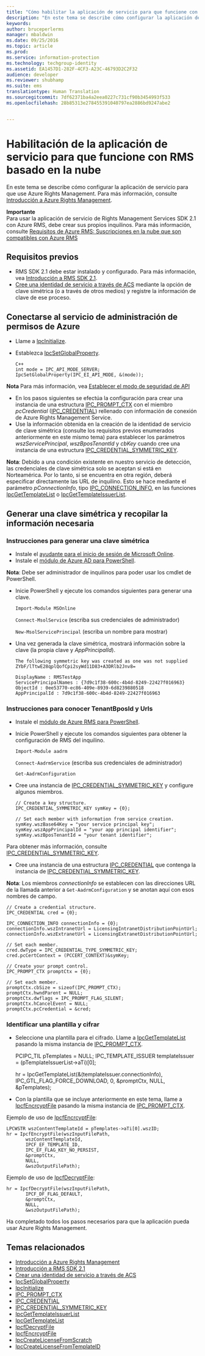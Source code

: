 ```yaml
---
title: "Cómo habilitar la aplicación de servicio para que funcione con RMS basado en la nube | Azure RMS"
description: "En este tema se describe cómo configurar la aplicación de servicio para que use Azure Rights Management."
keywords: 
author: bruceperlerms
manager: mbaldwin
ms.date: 09/25/2016
ms.topic: article
ms.prod: 
ms.service: information-protection
ms.technology: techgroup-identity
ms.assetid: EA1457D1-282F-4CF3-A23C-46793D2C2F32
audience: developer
ms.reviewer: shubhamp
ms.suite: ems
translationtype: Human Translation
ms.sourcegitcommit: 7df62371ba4a2eea0227c731cf90b3454993f533
ms.openlocfilehash: 28b85313e278455391040797ea2886bd9247abe2


---
```


# Habilitación de la aplicación de servicio para que funcione con RMS basado en la nube

En este tema se describe cómo configurar la aplicación de servicio para que use Azure Rights Management. Para más información, consulte [Introducción a Azure Rights Management](https://technet.microsoft.com/library/jj585016.aspx).

**Importante**  
Para usar la aplicación de servicio de Rights Management Services SDK 2.1 con Azure RMS, debe crear sus propios inquilinos. Para más información, consulte [Requisitos de Azure RMS: Suscripciones en la nube que son compatibles con Azure RMS](../get-started/requirements-subscriptions.md)

## Requisitos previos

-   RMS SDK 2.1 debe estar instalado y configurado. Para más información, vea [Introducción a RMS SDK 2.1](getting-started-with-ad-rms-2-0.md).
-   [Cree una identidad de servicio a través de ACS](https://msdn.microsoft.com/en-us/library/gg185924.aspx) mediante la opción de clave simétrica (o a través de otros medios) y registre la información de clave de ese proceso.

## Conectarse al servicio de administración de permisos de Azure

-   Llame a [IpcInitialize](https://msdn.microsoft.com/library/jj127295.aspx).
-   Establezca [IpcSetGlobalProperty](https://msdn.microsoft.com/library/hh535270.aspx).

        C++
        int mode = IPC_API_MODE_SERVER;
        IpcSetGlobalProperty(IPC_EI_API_MODE, &(mode));


  **Nota**  Para más información, vea [Establecer el modo de seguridad de API](setting-the-api-security-mode-api-mode.md)

     
-   En los pasos siguientes se efectúa la configuración para crear una instancia de una estructura [IPC\_PROMPT\_CTX](https://msdn.microsoft.com/library/hh535278.aspx) con el miembro *pcCredential* ([IPC\_CREDENTIAL](https://msdn.microsoft.com/library/hh535275.aspx)) rellenado con información de conexión de Azure Rights Management Service.
-   Use la información obtenida en la creación de la identidad de servicio de clave simétrica (consulte los requisitos previos enumerados anteriormente en este mismo tema) para establecer los parámetros *wszServicePrincipal*, *wszBposTenantId* y *cbKey* cuando cree una instancia de una estructura [IPC\_CREDENTIAL\_SYMMETRIC\_KEY](https://msdn.microsoft.com/library/dn133062.aspx).

**Nota**: Debido a una condición existente en nuestro servicio de detección, las credenciales de clave simétrica solo se aceptan si está en Norteamérica. Por lo tanto, si se encuentra en otra región, deberá especificar directamente las URL de inquilino. Esto se hace mediante el parámetro *pConnectionInfo*, tipo [IPC\_CONNECTION\_INFO](https://msdn.microsoft.com/library/hh535274.aspx), en las funciones [IpcGetTemplateList](https://msdn.microsoft.com/library/hh535267.aspx) o [IpcGetTemplateIssuerList](https://msdn.microsoft.com/library/hh535266.aspx).

## Generar una clave simétrica y recopilar la información necesaria

### Instrucciones para generar una clave simétrica

-   Instale el [ayudante para el inicio de sesión de Microsoft Online](http://go.microsoft.com/fwlink/p/?LinkID=286152).
-   Instale el [módulo de Azure AD para PowerShell](https://bposast.vo.msecnd.net/MSOPMW/8073.4/amd64/AdministrationConfig-en.msi).

**Nota**: Debe ser administrador de inquilinos para poder usar los cmdlet de PowerShell.

- Inicie PowerShell y ejecute los comandos siguientes para generar una clave.

    `Import-Module MSOnline`

    `Connect-MsolService` (escriba sus credenciales de administrador)

    `New-MsolServicePrincipal` (escriba un nombre para mostrar)

- Una vez generada la clave simétrica, mostrará información sobre la clave (la propia clave y *AppPrincipalId*).

      The following symmetric key was created as one was not supplied
      ZYbF/lTtwE28qplQofCpi2syWd11D83+A3DRlb2Jnv8=

      DisplayName : RMSTestApp
      ServicePrincipalNames : {7d9c1f38-600c-4b4d-8249-22427f016963}
      ObjectId : 0ee53770-ec86-409e-8939-6d8239880518
      AppPrincipalId : 7d9c1f38-600c-4b4d-8249-22427f016963


### Instrucciones para conocer **TenantBposId** y **Urls**

-   Instale el [módulo de Azure RMS para PowerShell](https://technet.microsoft.com/en-us/library/jj585012.aspx).
-   Inicie PowerShell y ejecute los comandos siguientes para obtener la configuración de RMS del inquilino.

    `Import-Module aadrm`

    `Connect-AadrmService` (escriba sus credenciales de administrador)

    `Get-AadrmConfiguration`


- Cree una instancia de [IPC\_CREDENTIAL\_SYMMETRIC\_KEY](https://msdn.microsoft.com/library/dn133062.aspx) y configure algunos miembros.

      // Create a key structure.
      IPC_CREDENTIAL_SYMMETRIC_KEY symKey = {0};

      // Set each member with information from service creation.
      symKey.wszBase64Key = "your service principal key";
      symKey.wszAppPrincipalId = "your app principal identifier";
      symKey.wszBposTenantId = "your tenant identifier";


Para obtener más información, consulte [IPC\_CREDENTIAL\_SYMMETRIC\_KEY](https://msdn.microsoft.com/library/dn133062.aspx).

-   Cree una instancia de una estructura [IPC\_CREDENTIAL](https://msdn.microsoft.com/library/hh535275.aspx) que contenga la instancia de [IPC\_CREDENTIAL\_SYMMETRIC\_KEY](https://msdn.microsoft.com/library/dn133062.aspx).

**Nota**: Los miembros *connectionInfo* se establecen con las direcciones URL de la llamada anterior a `Get-AadrmConfiguration` y se anotan aquí con esos nombres de campo.

    // Create a credential structure.
    IPC_CREDENTIAL cred = {0};

    IPC_CONNECTION_INFO connectionInfo = {0};
    connectionInfo.wszIntranetUrl = LicensingIntranetDistributionPointUrl;
    connectionInfo.wszExtranetUrl = LicensingExtranetDistributionPointUrl;

    // Set each member.
    cred.dwType = IPC_CREDENTIAL_TYPE_SYMMETRIC_KEY;
    cred.pcCertContext = (PCCERT_CONTEXT)&symKey;

    // Create your prompt control.
    IPC_PROMPT_CTX promptCtx = {0};

    // Set each member.
    promptCtx.cbSize = sizeof(IPC_PROMPT_CTX);
    promptCtx.hwndParent = NULL;
    promptCtx.dwflags = IPC_PROMPT_FLAG_SILENT;
    promptCtx.hCancelEvent = NULL;
    promptCtx.pcCredential = &cred;

### Identificar una plantilla y cifrar

-   Seleccione una plantilla para el cifrado.
    Llame a [IpcGetTemplateList](https://msdn.microsoft.com/library/hh535267.aspx) pasando la misma instancia de [IPC\_PROMPT\_CTX](https://msdn.microsoft.com/library/hh535278.aspx).


    PCIPC_TIL pTemplates = NULL; IPC_TEMPLATE_ISSUER templateIssuer = (pTemplateIssuerList->aTi)[0];

    hr = IpcGetTemplateList(&(templateIssuer.connectionInfo),        IPC_GTL_FLAG_FORCE_DOWNLOAD,        0,        &promptCtx,        NULL,        &pTemplates);


-   Con la plantilla que se incluye anteriormente en este tema, llame a [IpcfEncrcyptFile](https://msdn.microsoft.com/library/dn133059.aspx) pasando la misma instancia de [IPC\_PROMPT\_CTX](https://msdn.microsoft.com/library/hh535278.aspx).

Ejemplo de uso de [IpcfEncrcyptFile](https://msdn.microsoft.com/library/dn133059.aspx):

    LPCWSTR wszContentTemplateId = pTemplates->aTi[0].wszID;
    hr = IpcfEncryptFile(wszInputFilePath,
           wszContentTemplateId,
           IPCF_EF_TEMPLATE_ID,
           IPC_EF_FLAG_KEY_NO_PERSIST,
           &promptCtx,
           NULL,
           &wszOutputFilePath);

Ejemplo de uso de [IpcfDecryptFile](https://msdn.microsoft.com/library/dn133058.aspx):

    hr = IpcfDecryptFile(wszInputFilePath,
           IPCF_DF_FLAG_DEFAULT,
           &promptCtx,
           NULL,
           &wszOutputFilePath);

Ha completado todos los pasos necesarios para que la aplicación pueda usar Azure Rights Management.

## Temas relacionados

* [Introducción a Azure Rights Management](https://technet.microsoft.com/en-us/library/jj585016.aspx)
* [Introducción a RMS SDK 2.1](getting-started-with-ad-rms-2-0.md)
* [Crear una identidad de servicio a través de ACS](https://msdn.microsoft.com/en-us/library/gg185924.aspx)
* [IpcSetGlobalProperty](https://msdn.microsoft.com/library/hh535270.aspx)
* [IpcInitialize](https://msdn.microsoft.com/library/jj127295.aspx)
* [IPC\_PROMPT\_CTX](https://msdn.microsoft.com/library/hh535278.aspx)
* [IPC\_CREDENTIAL](https://msdn.microsoft.com/library/hh535275.aspx)
* [IPC\_CREDENTIAL\_SYMMETRIC\_KEY](https://msdn.microsoft.com/library/dn133062.aspx)
* [IpcGetTemplateIssuerList](https://msdn.microsoft.com/library/hh535266.aspx)
* [IpcGetTemplateList](https://msdn.microsoft.com/library/hh535267.aspx)
* [IpcfDecryptFile](https://msdn.microsoft.com/library/dn133058.aspx)
* [IpcfEncrcyptFile](https://msdn.microsoft.com/library/dn133059.aspx)
* [IpcCreateLicenseFromScratch](https://msdn.microsoft.com/library/hh535256.aspx)
* [IpcCreateLicenseFromTemplateID](https://msdn.microsoft.com/library/hh535257.aspx)
 

 



<!--HONumber=Oct16_HO3-->


